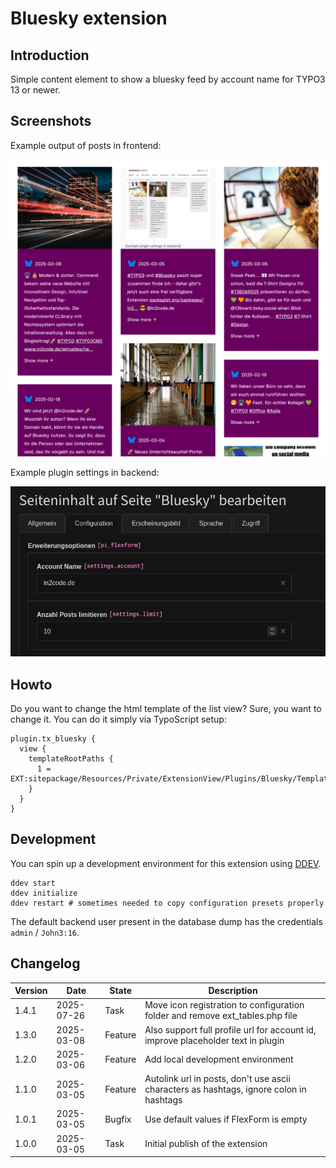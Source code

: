 # Bluesky extension

## Introduction

Simple content element to show a bluesky feed by account name for TYPO3 13 or newer.

## Screenshots

Example output of posts in frontend:

![screenshot_frontend_plugin_list.png](Documentation/Images/screenshot_frontend_plugin_list.png "Example output of posts in frontend")

Example plugin settings in backend:

![screenshot_backend_plugin_list.png](Documentation/Images/screenshot_backend_plugin_list.png "Example plugin settings in backend")

## Howto

Do you want to change the html template of the list view? Sure, you want to change it.
You can do it simply via TypoScript setup:

```
plugin.tx_bluesky {
  view {
    templateRootPaths {
      1 = EXT:sitepackage/Resources/Private/ExtensionView/Plugins/Bluesky/Templates/
    }
  }
}
```

## Development

You can spin up a development environment for this extension using [DDEV](https://ddev.com/).

```shell
ddev start
ddev initialize
ddev restart # sometimes needed to copy configuration presets properly
```

The default backend user present in the database dump has the credentials `admin` / `John3:16`.

## Changelog

| Version | Date       | State   | Description                                                                             |
|---------|------------|---------|-----------------------------------------------------------------------------------------|
| 1.4.1   | 2025-07-26 | Task    | Move icon registration to configuration folder and remove ext_tables.php file           |
| 1.3.0   | 2025-03-08 | Feature | Also support full profile url for account id, improve placeholder text in plugin        |
| 1.2.0   | 2025-03-06 | Feature | Add local development environment                                                       |
| 1.1.0   | 2025-03-05 | Feature | Autolink url in posts, don't use ascii characters as hashtags, ignore colon in hashtags |
| 1.0.1   | 2025-03-05 | Bugfix  | Use default values if FlexForm is empty                                                 |
| 1.0.0   | 2025-03-05 | Task    | Initial publish of the extension                                                        |
